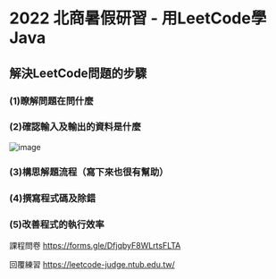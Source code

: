 # 2022 北商暑假研習 - 用LeetCode學Java

## 解決LeetCode問題的步驟
### (1)瞭解問題在問什麼

### (2)確認輸入及輸出的資料是什麼
![image](https://user-images.githubusercontent.com/21993696/187319541-e99dd0f8-f5d8-47f0-8863-c53a8afb29fa.png)
### (3)構思解題流程（寫下來也很有幫助）
### (4)撰寫程式碼及除錯
### (5)改善程式的執行效率

課程問卷 https://forms.gle/DfjqbyF8WLrtsFLTA

回覆練習 https://leetcode-judge.ntub.edu.tw/
